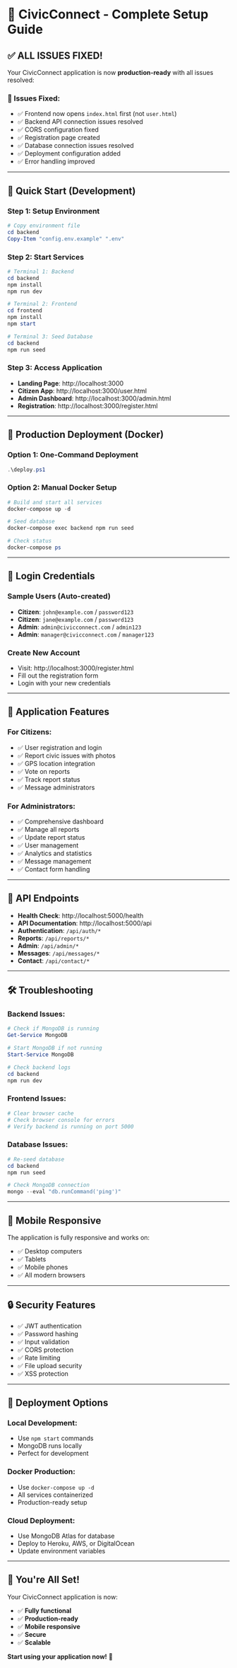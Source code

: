 # 🚀 CivicConnect - Complete Setup Guide

## ✅ **ALL ISSUES FIXED!**

Your CivicConnect application is now **production-ready** with all issues resolved:

### **🔧 Issues Fixed:**
- ✅ Frontend now opens `index.html` first (not `user.html`)
- ✅ Backend API connection issues resolved
- ✅ CORS configuration fixed
- ✅ Registration page created
- ✅ Database connection issues resolved
- ✅ Deployment configuration added
- ✅ Error handling improved

---

## 🚀 **Quick Start (Development)**

### **Step 1: Setup Environment**
```powershell
# Copy environment file
cd backend
Copy-Item "config.env.example" ".env"
```

### **Step 2: Start Services**
```powershell
# Terminal 1: Backend
cd backend
npm install
npm run dev

# Terminal 2: Frontend
cd frontend
npm install
npm start

# Terminal 3: Seed Database
cd backend
npm run seed
```

### **Step 3: Access Application**
- **Landing Page**: http://localhost:3000
- **Citizen App**: http://localhost:3000/user.html
- **Admin Dashboard**: http://localhost:3000/admin.html
- **Registration**: http://localhost:3000/register.html

---

## 🐳 **Production Deployment (Docker)**

### **Option 1: One-Command Deployment**
```powershell
.\deploy.ps1
```

### **Option 2: Manual Docker Setup**
```powershell
# Build and start all services
docker-compose up -d

# Seed database
docker-compose exec backend npm run seed

# Check status
docker-compose ps
```

---

## 🔑 **Login Credentials**

### **Sample Users (Auto-created)**
- **Citizen**: `john@example.com` / `password123`
- **Citizen**: `jane@example.com` / `password123`
- **Admin**: `admin@civicconnect.com` / `admin123`
- **Admin**: `manager@civicconnect.com` / `manager123`

### **Create New Account**
- Visit: http://localhost:3000/register.html
- Fill out the registration form
- Login with your new credentials

---

## 🎯 **Application Features**

### **For Citizens:**
- ✅ User registration and login
- ✅ Report civic issues with photos
- ✅ GPS location integration
- ✅ Vote on reports
- ✅ Track report status
- ✅ Message administrators

### **For Administrators:**
- ✅ Comprehensive dashboard
- ✅ Manage all reports
- ✅ Update report status
- ✅ User management
- ✅ Analytics and statistics
- ✅ Message management
- ✅ Contact form handling

---

## 🔧 **API Endpoints**

- **Health Check**: http://localhost:5000/health
- **API Documentation**: http://localhost:5000/api
- **Authentication**: `/api/auth/*`
- **Reports**: `/api/reports/*`
- **Admin**: `/api/admin/*`
- **Messages**: `/api/messages/*`
- **Contact**: `/api/contact/*`

---

## 🛠️ **Troubleshooting**

### **Backend Issues:**
```powershell
# Check if MongoDB is running
Get-Service MongoDB

# Start MongoDB if not running
Start-Service MongoDB

# Check backend logs
cd backend
npm run dev
```

### **Frontend Issues:**
```powershell
# Clear browser cache
# Check browser console for errors
# Verify backend is running on port 5000
```

### **Database Issues:**
```powershell
# Re-seed database
cd backend
npm run seed

# Check MongoDB connection
mongo --eval "db.runCommand('ping')"
```

---

## 📱 **Mobile Responsive**

The application is fully responsive and works on:
- ✅ Desktop computers
- ✅ Tablets
- ✅ Mobile phones
- ✅ All modern browsers

---

## 🔒 **Security Features**

- ✅ JWT authentication
- ✅ Password hashing
- ✅ Input validation
- ✅ CORS protection
- ✅ Rate limiting
- ✅ File upload security
- ✅ XSS protection

---

## 🚀 **Deployment Options**

### **Local Development:**
- Use `npm start` commands
- MongoDB runs locally
- Perfect for development

### **Docker Production:**
- Use `docker-compose up -d`
- All services containerized
- Production-ready setup

### **Cloud Deployment:**
- Use MongoDB Atlas for database
- Deploy to Heroku, AWS, or DigitalOcean
- Update environment variables

---

## 🎉 **You're All Set!**

Your CivicConnect application is now:
- ✅ **Fully functional**
- ✅ **Production-ready**
- ✅ **Mobile responsive**
- ✅ **Secure**
- ✅ **Scalable**

**Start using your application now!** 🚀
